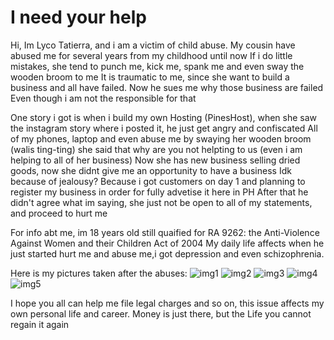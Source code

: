 # I need your help
Hi, Im Lyco Tatierra, and i am a victim of child abuse.
My cousin have abused me for several years from my childhood until now
If i do little mistakes, she tend to punch me, kick me, spank me and even sway the wooden broom to me
It is traumatic to me, since she want to build a business and all have failed. Now he sues me why those business are failed
Even though i am not the responsible for that

One story i got is when i build my own Hosting (PinesHost), when she saw the instagram story where i posted it, he just get angry and confiscated
All of my phones, laptop and even abuse me by swaying her wooden broom (walis ting-ting) she said that why are you not helpting to us (even i am helping to all of her business)
Now she has new business selling dried goods, now she didnt give me an opportunity to have a business
Idk because of jealousy? Because i got customers on day 1 and planning to register my business in order for fully advetise it here in PH
After that he didn't agree what im saying, she just not be open to all of my statements, and proceed to hurt me

For info abt me, im 18 years old still quaified for RA 9262: the Anti-Violence Against Women and their Children Act of 2004
My daily life affects when he just started hurt me and abuse me,i got depression and even schizophrenia.

Here is my pictures taken after the abuses:
![img1](https://i.imgur.com/8zca5XW_d.webp)
![img2](https://i.imgur.com/7tPj7ml_d.webp)
![img3](https://i.imgur.com/z2pAmnm_d.webp)
![img4](https://i.imgur.com/fpLcksN_d.webp)
![img5](https://i.imgur.com/FXwlCOk_d.webp)


I hope you all can help me file legal charges and so on, this issue affects my own personal life and career.
Money is just there, but the Life you cannot regain it again
